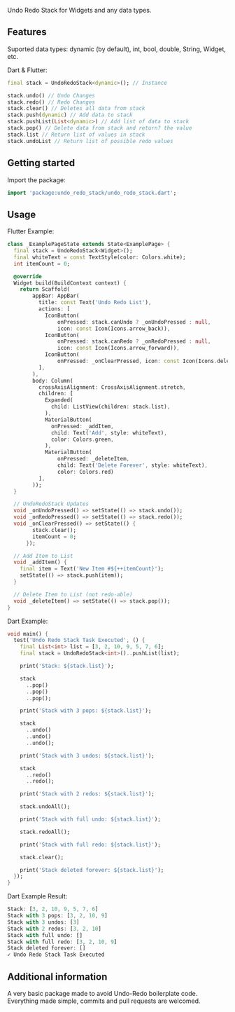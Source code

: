 <!-- 
This README describes the package. If you publish this package to pub.dev,
this README's contents appear on the landing page for your package.

For information about how to write a good package README, see the guide for
[writing package pages](https://dart.dev/guides/libraries/writing-package-pages). 

For general information about developing packages, see the Dart guide for
[creating packages](https://dart.dev/guides/libraries/create-library-packages)
and the Flutter guide for
[developing packages and plugins](https://flutter.dev/developing-packages). 
-->

Undo Redo Stack for Widgets and any data types.

## Features

Suported data types: dynamic (by default), int, bool, double, String, Widget, etc.

Dart & Flutter:

```dart
final stack = UndoRedoStack<dynamic>(); // Instance

stack.undo() // Undo Changes
stack.redo() // Redo Changes
stack.clear() // Deletes all data from stack
stack.push(dynamic) // Add data to stack
stack.pushList(List<dynamic>) // Add list of data to stack
stack.pop() // Delete data from stack and return? the value
stack.list // Return list of values in stack
stack.undoList // Return list of possible redo values
```

## Getting started

Import the package:

```dart
import 'package:undo_redo_stack/undo_redo_stack.dart';
```

## Usage

Flutter Example:

```dart
class _ExamplePageState extends State<ExamplePage> {
  final stack = UndoRedoStack<Widget>();
  final whiteText = const TextStyle(color: Colors.white);
  int itemCount = 0;

  @override
  Widget build(BuildContext context) {
    return Scaffold(
        appBar: AppBar(
          title: const Text('Undo Redo List'),
          actions: [
            IconButton(
                onPressed: stack.canUndo ? _onUndoPressed : null,
                icon: const Icon(Icons.arrow_back)),
            IconButton(
                onPressed: stack.canRedo ? _onRedoPressed : null,
                icon: const Icon(Icons.arrow_forward)),
            IconButton(
                onPressed: _onClearPressed, icon: const Icon(Icons.delete)),
          ],
        ),
        body: Column(
          crossAxisAlignment: CrossAxisAlignment.stretch,
          children: [
            Expanded(
              child: ListView(children: stack.list),
            ),
            MaterialButton(
              onPressed: _addItem,
              child: Text('Add', style: whiteText),
              color: Colors.green,
            ),
            MaterialButton(
                onPressed: _deleteItem,
                child: Text('Delete Forever', style: whiteText),
                color: Colors.red)
          ],
        ));
  }

  // UndoRedoStack Updates
  void _onUndoPressed() => setState(() => stack.undo());
  void _onRedoPressed() => setState(() => stack.redo());
  void _onClearPressed() => setState(() {
        stack.clear();
        itemCount = 0;
      });

  // Add Item to List
  void _addItem() {
    final item = Text('New Item #${++itemCount}');
    setState(() => stack.push(item));
  }

  // Delete Item to List (not redo-able)
  void _deleteItem() => setState(() => stack.pop());
}
```

Dart Example:

```dart
void main() {
  test('Undo Redo Stack Task Executed', () {
    final List<int> list = [3, 2, 10, 9, 5, 7, 6];
    final stack = UndoRedoStack<int>()..pushList(list);

    print('Stack: ${stack.list}');

    stack
      ..pop()
      ..pop()
      ..pop();

    print('Stack with 3 pops: ${stack.list}');

    stack
      ..undo()
      ..undo()
      ..undo();

    print('Stack with 3 undos: ${stack.list}');

    stack
      ..redo()
      ..redo();

    print('Stack with 2 redos: ${stack.list}');

    stack.undoAll();

    print('Stack with full undo: ${stack.list}');

    stack.redoAll();

    print('Stack with full redo: ${stack.list}');

    stack.clear();

    print('Stack deleted forever: ${stack.list}');
  });
}
```

Dart Example Result:
```dart
Stack: [3, 2, 10, 9, 5, 7, 6]
Stack with 3 pops: [3, 2, 10, 9]
Stack with 3 undos: [3]
Stack with 2 redos: [3, 2, 10]
Stack with full undo: []
Stack with full redo: [3, 2, 10, 9]
Stack deleted forever: []
✓ Undo Redo Stack Task Executed
```

## Additional information

A very basic package made to avoid Undo-Redo boilerplate code. Everything made 
simple, commits and pull requests are welcomed.